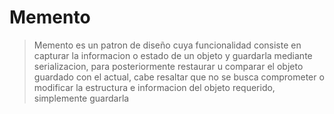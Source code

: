 # Memento
>Memento es un patron de diseño cuya funcionalidad consiste en capturar la informacion o estado de un objeto y guardarla mediante serializacion, para posteriormente restaurar u comparar el objeto guardado con el actual, cabe resaltar que no se busca comprometer o modificar la estructura e informacion del objeto requerido, simplemente guardarla